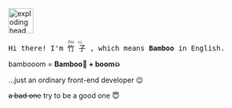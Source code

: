 <img alt="exploding head" align="center" src="https://github.com/bambooom/bambooom/raw/master/exploding.png" width="50"/>

<samp>Hi there! I'm
<ruby>
  竹 <rp>(</rp><rt>Zhú</rt><rp>)</rp>
  子 <rp>(</rp><rt>zi</rt><rp>)</rp>
</ruby>
, which means <strong>Bamboo</strong> in English.

bambooom = <strong>Bamboo🎍 + boom💥</strong>

...just an ordinary front-end developer 😉

<s>a bad one</s> try to be a good one 😇
</samp>
